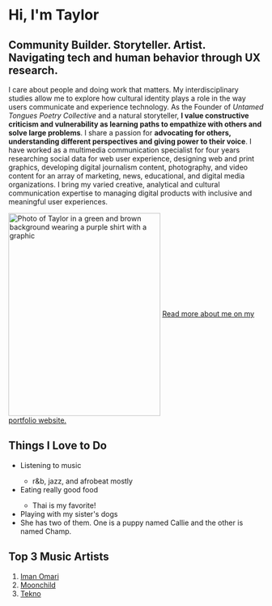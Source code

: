 <!DOCTYPE html>
<html>
  <head>
    <meta charset="utf-8">
  </head>
  <body>
  <h1> Hi, I'm Taylor</h1>
  <h2> Community Builder. Storyteller. Artist. <br>
        Navigating tech and human behavior through UX research. </h2>

  <p> I care about people and doing work that matters. My interdisciplinary studies allow me to explore how cultural identity plays a role in the way users communicate and experience technology. As the Founder of <em>Untamed Tongues Poetry Collective</em> and a natural storyteller, <strong>I value constructive criticism and vulnerability as learning paths to empathize with others and solve large problems</strong>. I share a passion for <strong>advocating for others, understanding different perspectives and giving power to their voice</strong>. I have worked as a multimedia communication specialist for four years researching social data for web user experience, designing web and print graphics, developing digital journalism content, photography, and video content for an array of marketing, news, educational, and digital media organizations. I bring my varied creative, analytical and cultural communication expertise to managing digital products with inclusive and meaningful user experiences. </p>
  <img align="center" src="https://taylorvinsonsite.files.wordpress.com/2018/11/final-edit.jpg?w=1090&h=1636" alt="Photo of Taylor in a green and brown background wearing a purple shirt with a graphic" title="Taylor Vinson" width="300" height="400"> </img>
  <a target="_blank" href="https://taylorvinson.com" align="center"> Read more about me on my portfolio website.</a>

<h2> Things I Love to Do</h2>
<p>
  <ul>
    <li> Listening to music</li>
        <ul> 
          <li>r&b, jazz, and afrobeat mostly</li>
        </ul>
    <li> Eating really good food </li>
        <ul>
          <li> Thai is my favorite!</li>
        </ul>
    <li> Playing with my sister's dogs </li>
        <li> She has two of them. One is a puppy named Callie and the other is named Champ. </li>
      </ul>
    
  </ul>

  <h2> Top 3 Music Artists </h2>
  <ol>
    <li> <a target="_blank" href="https://www.youtube.com/channel/UCvw92GAcjTITa_FsWs_CGzQ"> Iman Omari </a> </li>
    <li> <a target="_blank" href="https://www.youtube.com/user/thisismoonchild"> Moonchild </a> </li>
    <li> <a target=" _blank" href="https://www.youtube.com/channel/UCRlrYo_vSr5OvfvrxliE3Pg"> Tekno </a> </li> 

</body>
</html>
